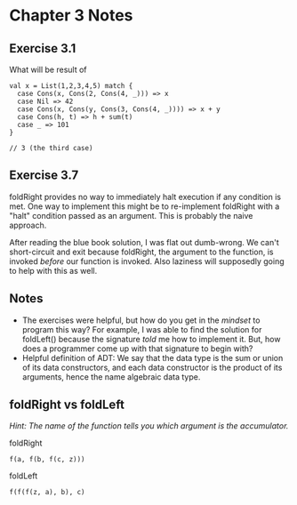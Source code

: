 Chapter 3 Notes
===============

Exercise 3.1
------------

What will be result of

    val x = List(1,2,3,4,5) match {
      case Cons(x, Cons(2, Cons(4, _))) => x
      case Nil => 42
      case Cons(x, Cons(y, Cons(3, Cons(4, _)))) => x + y
      case Cons(h, t) => h + sum(t)
      case _ => 101
    }

    // 3 (the third case)

Exercise 3.7
------------

foldRight provides no way to immediately halt execution if any condition is met. One way to implement this might be to re-implement foldRight with a "halt" condition passed as an argument. This is probably the naive approach.

After reading the blue book solution, I was flat out dumb-wrong. We can't short-circuit and exit because foldRight, the argument to the function, is invoked _before_ our function is invoked. Also laziness will supposedly going to help with this as well.

Notes
-----

* The exercises were helpful, but how do you get in the _mindset_ to program this way? For example, I was able to find the solution for foldLeft() because the signature _told_ me how to implement it. But, how does a programmer come up with that signature to begin with?
* Helpful definition of ADT: We say that the data type is the sum or union of its data constructors, and each data constructor is the product of its arguments, hence the name algebraic data type.

foldRight vs foldLeft
---------------------

_Hint: The name of the function tells you which argument is the accumulator._

foldRight

    f(a, f(b, f(c, z)))

foldLeft

    f(f(f(z, a), b), c)